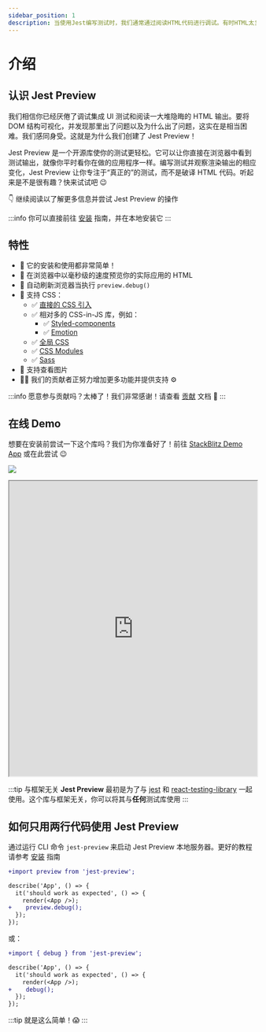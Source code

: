 ```yaml
---
sidebar_position: 1
description: 当使用Jest编写测试时，我们通常通过阅读HTML代码进行调试。有时HTML太复杂了，Jest Preview 帮助你在浏览器中“看见”你的测试。
---
```


# 介绍

## 认识 Jest Preview

我们相信你已经厌倦了调试集成 UI 测试和阅读一大堆隐晦的 HTML 输出。要将 DOM 结构可视化，并发现那里出了问题以及为什么出了问题，这实在是相当困难。我们感同身受。这就是为什么我们创建了 Jest Preview！

Jest Preview 是一个开源库使你的测试更轻松。它可以让你直接在浏览器中看到测试输出，就像你平时看你在做的应用程序一样。编写测试并观察渲染输出的相应变化，Jest Preview 让你专注于“真正的”的测试，而不是破译 HTML 代码。听起来是不是很有趣？快来试试吧 😉

👇 继续阅读以了解更多信息并尝试 Jest Preview 的操作

:::info
你可以直接前往 [安装](/docs/getting-started/installation) 指南，并在本地安装它
:::

## 特性

- 🐣 它的安装和使用都非常简单！
- 👀 在浏览器中以毫秒级的速度预览你的实际应用的 HTML
- 🔄 自动刷新浏览器当执行 `preview.debug()`
- 💅 支持 CSS：
  - ✅ [直接的 CSS 引入](/docs/getting-started/installation#2-配置-jest-的-transform-以转换-css-和文件)
  - ✅ 相对多的 CSS-in-JS 库，例如：
    - ✅ [Styled-components](https://styled-components.com/)
    - ✅ [Emotion](https://emotion.sh/)
  - ✅ [全局 CSS](/docs/getting-started/installation#4-可选配置全局-css)
  - ✅ [CSS Modules](https://github.com/css-modules/css-modules)
  - ✅ [Sass](https://sass-lang.com/)
- 🌄 支持查看图片
- 🧑‍💻 我们的贡献者正努力增加更多功能并提供支持 ⚙️

:::info
愿意参与贡献吗？太棒了！我们非常感谢！请查看 [贡献](/docs/others/contributing) 文档 🙏
:::

## 在线 Demo

想要在安装前尝试一下这个库吗？我们为你准备好了！前往 [StackBlitz Demo App](https://stackblitz.com/edit/jest-preview?embed=1&file=README.md) 或在此尝试 😉

[![](https://developer.stackblitz.com/img/open_in_stackblitz.svg)](https://stackblitz.com/edit/jest-preview?file=src%2FApp.test.tsx,README.md)

<iframe id="iframe" height="600px" width="100%" style={{marginBottom: "24px" }} src="https://stackblitz.com/edit/jest-preview?embed=1&ctl=1&file=src%2FApp.test.tsx,README.md"></iframe>

:::tip 与框架无关
**Jest Preview** 最初是为了与 [jest](https://jestjs.io/) 和 [react-testing-library](https://testing-library.com/docs/react-testing-library/intro/) 一起使用。这个库与框架无关，你可以将其与**任何**测试库使用
:::

## 如何只用两行代码使用 Jest Preview

通过运行 CLI 命令 `jest-preview` 来启动 Jest Preview 本地服务器。更好的教程请参考 [安装](https://www.jest-preview.com/docs/getting-started/installation) 指南

```diff
+import preview from 'jest-preview';

describe('App', () => {
  it('should work as expected', () => {
    render(<App />);
+    preview.debug();
  });
});
```

或：

```diff
+import { debug } from 'jest-preview';

describe('App', () => {
  it('should work as expected', () => {
    render(<App />);
+    debug();
  });
});
```

:::tip 就是这么简单！😱
:::
